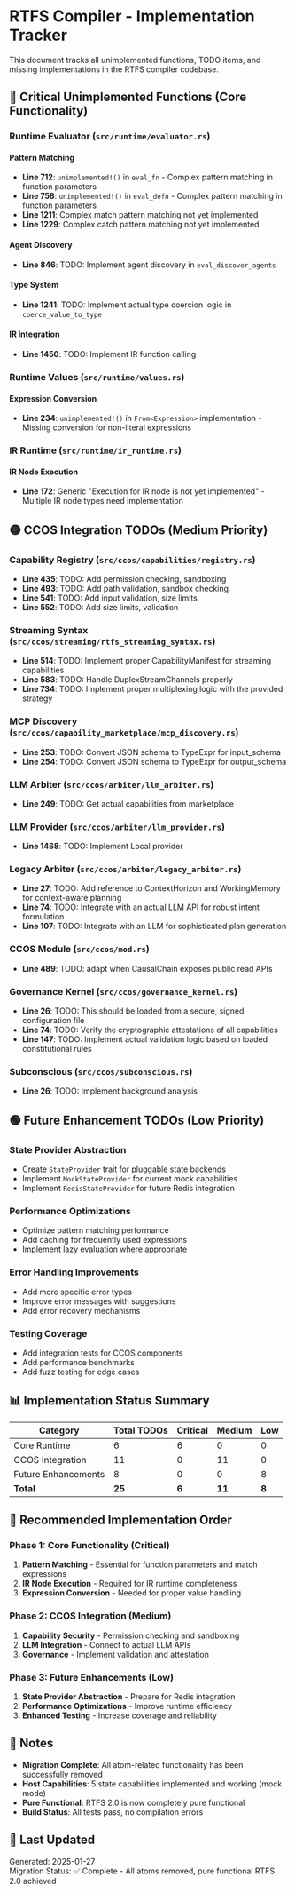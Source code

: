 # RTFS Compiler - Implementation Tracker

This document tracks all unimplemented functions, TODO items, and missing implementations in the RTFS compiler codebase.

## 🔴 Critical Unimplemented Functions (Core Functionality)

### Runtime Evaluator (`src/runtime/evaluator.rs`)

#### Pattern Matching
- **Line 712**: `unimplemented!()` in `eval_fn` - Complex pattern matching in function parameters
- **Line 758**: `unimplemented!()` in `eval_defn` - Complex pattern matching in function parameters  
- **Line 1211**: Complex match pattern matching not yet implemented
- **Line 1229**: Complex catch pattern matching not yet implemented

#### Agent Discovery
- **Line 846**: TODO: Implement agent discovery in `eval_discover_agents`

#### Type System
- **Line 1241**: TODO: Implement actual type coercion logic in `coerce_value_to_type`

#### IR Integration
- **Line 1450**: TODO: Implement IR function calling

### Runtime Values (`src/runtime/values.rs`)

#### Expression Conversion
- **Line 234**: `unimplemented!()` in `From<Expression>` implementation - Missing conversion for non-literal expressions

### IR Runtime (`src/runtime/ir_runtime.rs`)

#### IR Node Execution
- **Line 172**: Generic "Execution for IR node is not yet implemented" - Multiple IR node types need implementation

## 🟡 CCOS Integration TODOs (Medium Priority)

### Capability Registry (`src/ccos/capabilities/registry.rs`)
- **Line 435**: TODO: Add permission checking, sandboxing
- **Line 493**: TODO: Add path validation, sandbox checking  
- **Line 541**: TODO: Add input validation, size limits
- **Line 552**: TODO: Add size limits, validation

### Streaming Syntax (`src/ccos/streaming/rtfs_streaming_syntax.rs`)
- **Line 514**: TODO: Implement proper CapabilityManifest for streaming capabilities
- **Line 583**: TODO: Handle DuplexStreamChannels properly
- **Line 734**: TODO: Implement proper multiplexing logic with the provided strategy

### MCP Discovery (`src/ccos/capability_marketplace/mcp_discovery.rs`)
- **Line 253**: TODO: Convert JSON schema to TypeExpr for input_schema
- **Line 254**: TODO: Convert JSON schema to TypeExpr for output_schema

### LLM Arbiter (`src/ccos/arbiter/llm_arbiter.rs`)
- **Line 249**: TODO: Get actual capabilities from marketplace

### LLM Provider (`src/ccos/arbiter/llm_provider.rs`)
- **Line 1468**: TODO: Implement Local provider

### Legacy Arbiter (`src/ccos/arbiter/legacy_arbiter.rs`)
- **Line 27**: TODO: Add reference to ContextHorizon and WorkingMemory for context-aware planning
- **Line 74**: TODO: Integrate with an actual LLM API for robust intent formulation
- **Line 107**: TODO: Integrate with an LLM for sophisticated plan generation

### CCOS Module (`src/ccos/mod.rs`)
- **Line 489**: TODO: adapt when CausalChain exposes public read APIs

### Governance Kernel (`src/ccos/governance_kernel.rs`)
- **Line 26**: TODO: This should be loaded from a secure, signed configuration file
- **Line 74**: TODO: Verify the cryptographic attestations of all capabilities
- **Line 147**: TODO: Implement actual validation logic based on loaded constitutional rules

### Subconscious (`src/ccos/subconscious.rs`)
- **Line 26**: TODO: Implement background analysis

## 🟢 Future Enhancement TODOs (Low Priority)

### State Provider Abstraction
- Create `StateProvider` trait for pluggable state backends
- Implement `MockStateProvider` for current mock capabilities
- Implement `RedisStateProvider` for future Redis integration

### Performance Optimizations
- Optimize pattern matching performance
- Add caching for frequently used expressions
- Implement lazy evaluation where appropriate

### Error Handling Improvements
- Add more specific error types
- Improve error messages with suggestions
- Add error recovery mechanisms

### Testing Coverage
- Add integration tests for CCOS components
- Add performance benchmarks
- Add fuzz testing for edge cases

## 📊 Implementation Status Summary

| Category | Total TODOs | Critical | Medium | Low |
|----------|-------------|----------|---------|-----|
| Core Runtime | 6 | 6 | 0 | 0 |
| CCOS Integration | 11 | 0 | 11 | 0 |
| Future Enhancements | 8 | 0 | 0 | 8 |
| **Total** | **25** | **6** | **11** | **8** |

## 🎯 Recommended Implementation Order

### Phase 1: Core Functionality (Critical)
1. **Pattern Matching** - Essential for function parameters and match expressions
2. **IR Node Execution** - Required for IR runtime completeness
3. **Expression Conversion** - Needed for proper value handling

### Phase 2: CCOS Integration (Medium)
1. **Capability Security** - Permission checking and sandboxing
2. **LLM Integration** - Connect to actual LLM APIs
3. **Governance** - Implement validation and attestation

### Phase 3: Future Enhancements (Low)
1. **State Provider Abstraction** - Prepare for Redis integration
2. **Performance Optimizations** - Improve runtime efficiency
3. **Enhanced Testing** - Increase coverage and reliability

## 📝 Notes

- **Migration Complete**: All atom-related functionality has been successfully removed
- **Host Capabilities**: 5 state capabilities implemented and working (mock mode)
- **Pure Functional**: RTFS 2.0 is now completely pure functional
- **Build Status**: All tests pass, no compilation errors

## 🔄 Last Updated

Generated: 2025-01-27  
Migration Status: ✅ Complete - All atoms removed, pure functional RTFS 2.0 achieved
